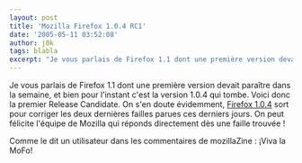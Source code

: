 ```yaml
---
layout: post
title: 'Mozilla Firefox 1.0.4 RC1'
date: '2005-05-11 03:52:08'
author: j0k
tags: blabla
excerpt: "Je vous parlais de Firefox 1.1 dont une première version devait paraître dans la semaine, et bien pour l'instant c'est la version 1.0.4 qui tombe.     \nVoici donc la premier Release Candidate. On s'en doute évidemment, [Firefox 1.0.4](http://weblogs.mozillazine.org/asa/archives/008121.html) sort pour corriger les deux dernières failles parues ces derniers      …"
---
```


Je vous parlais de Firefox 1.1 dont une première version devait paraître dans la semaine, et bien pour l'instant c'est la version 1.0.4 qui tombe.
Voici donc la premier Release Candidate. On s'en doute évidemment, [Firefox 1.0.4](http://weblogs.mozillazine.org/asa/archives/008121.html) sort pour corriger les deux dernières failles parues ces derniers jours.   On peut félicite l'équipe de Mozilla qui réponds directement dès une faille trouvée !

Comme le dit un utilisateur dans les commentaires de mozillaZine : ¡Viva la MoFo!
